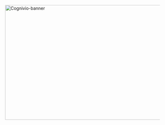 <img width="1128" height="376" alt="Cognivio-banner" src="https://github.com/user-attachments/assets/70ae5f46-fc3e-4add-a23e-8961b204ea0c" />
